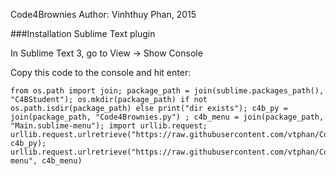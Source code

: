Code4Brownies
Author: Vinhthuy Phan, 2015

###Installation Sublime Text plugin

In Sublime Text 3, go to View -> Show Console

Copy this code to the console and hit enter:

```
from os.path import join; package_path = join(sublime.packages_path(), "C4BStudent"); os.mkdir(package_path) if not os.path.isdir(package_path) else print("dir exists"); c4b_py = join(package_path, "Code4Brownies.py") ; c4b_menu = join(package_path, "Main.sublime-menu"); import urllib.request; urllib.request.urlretrieve("https://raw.githubusercontent.com/vtphan/Code4Brownies/master/C4BStudent/Code4Brownies.py", c4b_py); urllib.request.urlretrieve("https://raw.githubusercontent.com/vtphan/Code4Brownies/master/C4BStudent/Main.sublime-menu", c4b_menu)
```
